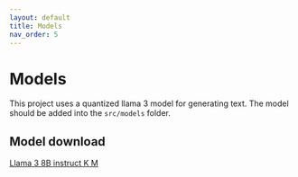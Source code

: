 ```yaml
---
layout: default
title: Models
nav_order: 5
---
```

# Models
This project uses a quantized llama 3 model for generating text. The model should be added into the `src/models` folder.

## Model download
[Llama 3 8B instruct K M](https://huggingface.co/QuantFactory/Meta-Llama-3-8B-Instruct-GGUF/resolve/main/Meta-Llama-3-8B-Instruct.Q4_K_M.gguf?download=true)